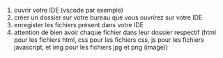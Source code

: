 1. ouvrir votre IDE (vscode par exemple)
2. créer un dossier sur votre bureau que vous ouvrirez sur votre IDE
3. enregister les fichiers présent dans votre IDE
5. attention de bien avoir chaque fichier dans leur dossier respectif (html pour les fichiers html, css pour les fichiers css, js pour les fichiers javascript, et img pour les fichiers jpg et png (image))
